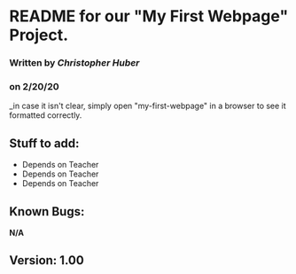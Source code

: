 # README for our "My First Webpage" Project.

### Written by _Christopher Huber_
### on 2/20/20

_in case it isn't clear, simply open "my-first-webpage" in a browser to see it formatted correctly.

## Stuff to add:

* Depends on Teacher
* Depends on Teacher
* Depends on Teacher

## Known Bugs:

__N/A__

## Version: 1.00